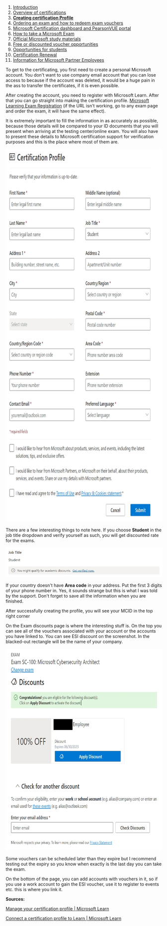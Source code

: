 1. [Introduction](1.%20Introduction.md)
2. [Overview of certifications](2.%20Overview%20of%20certifications.md)
3. [**Creating certification Profile**](3.%20Creating%20a%20certification%20profile.md)
4. [Ordering an exam and how to redeem exam vouchers](4.%20Ordering%20an%20exam%20and%20how%20to%20redeem%20exam%20vouchers.md)
5. [Microsoft Certification dashboard and PearsonVUE portal](5.%20Microsoft%20certification%20dashboard%20and%20PearsonVUE%20portal.md)
6. [How to take a Microsoft Exam](%20%20%20%20%20%20How%20to%20take%20Microsoft%20Exams.md)
7. [Official Microsoft study materials](7.%20Official%20Microsoft%20study%20materials.md)
8. [Free or discounted voucher opportunities](8.%20Free%20or%20discounted%20voucher%20opportunities.md)
9. [Opportunities for students](9.%20Opportunities%20for%20students.md)
10. [Certification Renewal](X.%20Certification%20renewal.md)
11. [Information for Microsoft Partner Employees](XI.%20Information%20for%20Microsoft%20Partner%20Employees.md)

To get to the certificating, you first need to create a personal Microsoft account. You don't want to use company email account that you can lose access to because if the account was deleted, it would be a huge pain in the ass to transfer the certificates, if it is even possible.

After creating the account, you need to register with Microsoft Learn. After that you can go straight into making the certification profile. [Microsoft Learning Exam Registration](https://go.microsoft.com/fwlink/?linkid=2188912) (if the URL isn't working, go to any exam page and order the exam, it will have the same effect).

It is extremely important to fill the information in as accurately as possible, because those details will be compared to your ID documents that you will present when arriving at the testing center/online exam. You will also have to present these details to Microsoft certification support for verification purposes and this is the place where most of them are.

<img title="" src="/Images/certificationprofilepage.webp" width="800" height="1200" alt="Student discount eligibility verification">

There are a few interesting things to note here. If you choose **Student** in the job title dropdown and verify yourself as such, you will get discounted rate for the exams.

<img title="" src="/Images/studentdiscount.webp" alt="Cybersecurity Architect Expert Certification">

If your country doesn't have **Area code** in your address. Put the first 3 digits of your phone number in. Yes, it sounds strange but this is what I was told by the support. Don't forget to save all the information when you are finished.

After successfully creating the profile, you will see your MCID in the top right corner

On the Exam discounts page is where the interesting stuff is. On the top you can see all of the vouchers associated with your account or the accounts you have linked to. You can see ESI discount on the screenshot. In the blacked-out rectangle will be the name of your company.

<img title="" src="/Images/certificationprofileexamdiscounts.webp" width="700" height="650" alt="Microsoft Certification Profile Exam Discounts">

Some vouchers can be scheduled later than they expire but I recommend testing out the expiry so you know when exactly is the last day you can take the exam.

On the bottom of the page, you can add accounts with vouchers in it, so if you use a work account to gain the ESI voucher, use it to register to events etc. this is where you link it.

**Sources:**

[Manage your certification profile | Microsoft Learn](https://learn.microsoft.com/en-us/certifications/manage-certification-profile)

[Connect a certification profile to Learn | Microsoft Learn](https://learn.microsoft.com/en-us/certifications/connect-cert-profile-to-learn)

